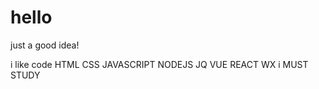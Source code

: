 # hello
just  a   good  idea! 

i like  code 
HTML CSS JAVASCRIPT  NODEJS  JQ VUE REACT WX  i MUST STUDY
